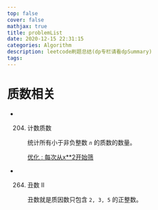 ```yaml
---
top: false
cover: false
mathjax: true
title: problemList
date: 2020-12-15 22:31:15
categories: Algorithm
description: leetcode刷题总结(dp专栏请看dpSummary)
tags:
---
```




# 质数相关

* 204. 计数质数

       统计所有小于非负整数 *`n`* 的质数的数量。
       
       [优化 : 每次从x**2开始筛](https://www.bilibili.com/video/BV1Q7411E7Su?from=search&seid=5843951875617885727)

* 264. 丑数 II

       丑数就是质因数只包含 `2, 3, 5` 的正整数。